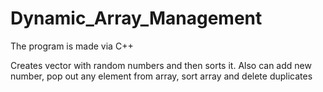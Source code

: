 # Dynamic_Array_Management
The program is made via C++

Creates vector with random numbers and then sorts it. Also can add new number, pop out any element from array, sort array and delete duplicates
